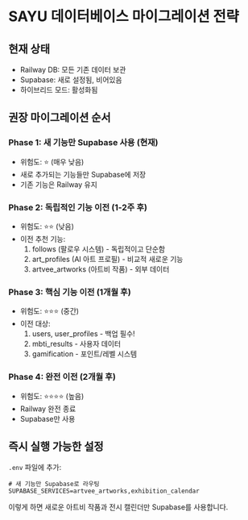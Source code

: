 # SAYU 데이터베이스 마이그레이션 전략

## 현재 상태
- Railway DB: 모든 기존 데이터 보관
- Supabase: 새로 설정됨, 비어있음
- 하이브리드 모드: 활성화됨

## 권장 마이그레이션 순서

### Phase 1: 새 기능만 Supabase 사용 (현재)
- 위험도: ⭐ (매우 낮음)
- 새로 추가되는 기능들만 Supabase에 저장
- 기존 기능은 Railway 유지

### Phase 2: 독립적인 기능 이전 (1-2주 후)
- 위험도: ⭐⭐ (낮음)
- 이전 추천 기능:
  1. follows (팔로우 시스템) - 독립적이고 단순함
  2. art_profiles (AI 아트 프로필) - 비교적 새로운 기능
  3. artvee_artworks (아트비 작품) - 외부 데이터

### Phase 3: 핵심 기능 이전 (1개월 후)
- 위험도: ⭐⭐⭐ (중간)
- 이전 대상:
  1. users, user_profiles - 백업 필수!
  2. mbti_results - 사용자 데이터
  3. gamification - 포인트/레벨 시스템

### Phase 4: 완전 이전 (2개월 후)
- 위험도: ⭐⭐⭐⭐ (높음)
- Railway 완전 종료
- Supabase만 사용

## 즉시 실행 가능한 설정

`.env` 파일에 추가:
```
# 새 기능만 Supabase로 라우팅
SUPABASE_SERVICES=artvee_artworks,exhibition_calendar
```

이렇게 하면 새로운 아트비 작품과 전시 캘린더만 Supabase를 사용합니다.